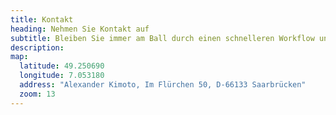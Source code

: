 ```yaml
---
title: Kontakt
heading: Nehmen Sie Kontakt auf
subtitle: Bleiben Sie immer am Ball durch einen schnelleren Workflow und holen Sie sich die Kontrolle über Ihre Seite zurück.
description:
map:
  latitude: 49.250690
  longitude: 7.053180
  address: "Alexander Kimoto, Im Flürchen 50, D-66133 Saarbrücken"
  zoom: 13
---
```

